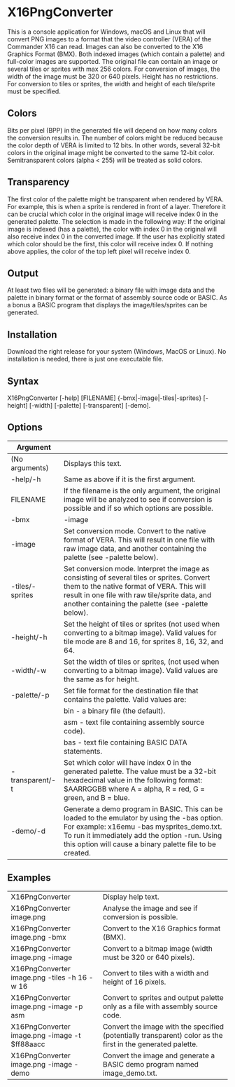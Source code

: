 # X16PngConverter

This is a console application for Windows, macOS and Linux that will convert PNG images to a format that the video controller (VERA) of the Commander X16 can read. Images can also be converted to the X16 Graphics Format (BMX). Both indexed images (which contain a palette) and full-color images are supported. The original file can contain an image or several tiles or sprites with max 256 colors. For conversion of images, the width of the image must be 320 or 640 pixels. Height has no restrictions. For conversion to tiles or sprites, the width and height of each tile/sprite must be specified.

## Colors
Bits per pixel (BPP) in the generated file will depend on how many colors the conversion results in. The number of colors might be reduced because the color depth of VERA is limited to 12 bits. In other words, several 32-bit colors in the original image might be converted to the same 12-bit color. Semitransparent colors (alpha < 255) will be treated as solid colors.

## Transparency
The first color of the palette might be transparent when rendered by VERA. For example, this is when a sprite is rendered in front of a layer. Therefore it can be crucial which color in the original image will receive index 0 in the generated palette. The selection is made in the following way:
If the original image is indexed (has a palette), the color with index 0 in the original will also receive index 0 in the converted image.
If the user has explicitly stated which color should be the first, this color will receive index 0.
If nothing above applies, the color of the top left pixel will receive index 0.

## Output
At least two files will be generated: a binary file with image data and the palette in binary format or the format of assembly source code or BASIC. As a bonus a BASIC program that displays the image/tiles/sprites can be generated.

## Installation
Download the right release for your system (Windows, MacOS or Linux). No installation is needed, there is just one executable file.

## Syntax
X16PngConverter [-help] [FILENAME] {-bmx|-image|-tiles|-sprites} [-height] [-width] [-palette] [-transparent] [-demo].

## Options
| Argument                    |                     |
| --------------------------- | ------------------- |
| (No arguments)              | Displays this text. |
| -help/-h                    | Same as above if it is the first argument. |
| FILENAME                    | If the filename is the only argument, the original image will be analyzed to see if conversion is possible and if so which options are possible. |
| -bmx|-image|-tiles|-sprites | Set conversion mode. Convert to a file in the X16 Graphics Format (BMX). |
| -image                      | Set conversion mode. Convert to the native format of VERA. This will result in one file with raw image data, and another containing the palette (see -palette below). |
| -tiles/-sprites             | Set conversion mode. Interpret the image as consisting of several tiles or sprites. Convert them to the native format of VERA. This will result in one file with raw tile/sprite data, and another containing the palette (see -palette below). |
| -height/-h                  | Set the height of tiles or sprites (not used when converting to a bitmap image). Valid values for tile mode are 8 and 16, for sprites 8, 16, 32, and 64. |
| -width/-w                   | Set the width of tiles or sprites, (not used when converting to a bitmap image). Valid values are the same as for height. |
| -palette/-p                 | Set file format for the destination file that contains the palette. Valid values are: |
|                             | bin - a binary file (the default). |
|                             | asm - text file containing assembly source code). |
|                             | bas - text file containing BASIC DATA statements. |
| -transparent/-t             | Set which color will have index 0 in the generated palette. The value must be a 32-bit hexadecimal value in the following format: $AARRGGBB where A = alpha, R = red, G = green, and B = blue. |
| -demo/-d                    | Generate a demo program in BASIC. This can be loaded to the emulator by using the -bas option. For example: x16emu -bas mysprites_demo.txt. To run it immediately add the option -run. Using this option will cause a binary palette file to be created. |

## Examples
|                                               |                    |
| --------------------------------------------- | ------------------ |
| X16PngConverter                               | Display help text. |
| X16PngConverter image.png                     | Analyse the image and see if conversion is possible. |
| X16PngConverter image.png -bmx                | Convert to the X16 Graphics format (BMX). |
| X16PngConverter image.png -image              | Convert to a bitmap image (width must be 320 or 640 pixels). |
| X16PngConverter image.png -tiles -h 16 -w 16  | Convert to tiles with a width and height of 16 pixels. |
| X16PngConverter image.png -image -p asm       | Convert to sprites and output palette only as a file with assembly source code. |
| X16PngConverter image.png -image -t $ff88aacc | Convert the image with the specified (potentially transparent) color as the first in the generated palette. |
| X16PngConverter image.png -image -demo        | Convert the image and generate a BASIC demo program named image_demo.txt. |
